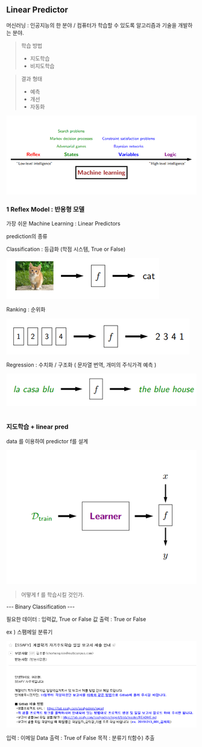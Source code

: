 ## Linear Predictor

머신러닝 : 인공지능의 한 분야  /  컴퓨터가 학습할 수 있도록 알고리즘과 기술을 개발하는 분야.
> 학습 방법 
>  - 지도학습
>  - 비지도학습

> 결과 형태
>  - 예측  
> -  개선
> -  자동화

<img src=./image/Machine_Learning.png>

### 1 Reflex Model : 반응형 모델


가장 쉬운 Machine Learning : Linear Predictors


prediction의 종류

Classification : 등급화  (학점 시스템, True or False)

<img src=./image/classification.png>

Ranking : 순위화 

<img src=./image/ranking.png>

Regression : 수치화 / 구조화  ( 문자열 번역, 개미의 주식가격 예측 )

<img src=./image/prediction.png>



#
### 지도학습 + linear pred
data 를 이용하여  predictor f를 설계

<img src=./image/linear2.png>


> 어떻게 f 를 학습시킬 것인가. 



--- Binary Classification ---

필요한 데이터 :   입력값,  True or False 값 
출력 : True or False


ex ) 스팸메일 분류기 

<img src=./image/email.png>

입력 :  이메일 Data
출력 :  True of False
목적 : 분류기 f(함수) 추출

<!--stackedit_data:
eyJoaXN0b3J5IjpbLTE0ODg2NzY4MjIsLTM4OTgxMzcyOCwtMT
A5MDgwNTY5NCwxODk4NjE2ODU4LDExNzEzMzA4Miw5MDg0Njk4
MTcsLTY1NzUyNzA3OCwxNTEwMjU2MjY0LC01OTg3NjkxNjQsMT
g1MzUyMjQwOSwtMjA4ODc0NjYxMl19
-->